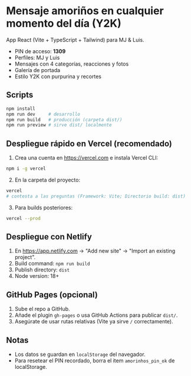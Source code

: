 # Mensaje amoriños en cualquier momento del día (Y2K)

App React (Vite + TypeScript + Tailwind) para MJ & Luis.
- PIN de acceso: **1309**
- Perfiles: MJ y Luis
- Mensajes con 4 categorías, reacciones y fotos
- Galería de portada
- Estilo Y2K con purpurina y recortes

## Scripts
```bash
npm install
npm run dev     # desarrollo
npm run build   # producción (carpeta dist/)
npm run preview # sirve dist/ localmente
```

## Despliegue rápido en Vercel (recomendado)
1) Crea una cuenta en https://vercel.com e instala Vercel CLI:
```bash
npm i -g vercel
```
2) En la carpeta del proyecto:
```bash
vercel
# contesta a las preguntas (Framework: Vite; Directorio build: dist)
```
3) Para builds posteriores:
```bash
vercel --prod
```

## Despliegue con Netlify
1) En https://app.netlify.com -> "Add new site" -> "Import an existing project".  
2) Build command: `npm run build`  
3) Publish directory: `dist`  
4) Node version: 18+

## GitHub Pages (opcional)
1) Sube el repo a GitHub.  
2) Añade el plugin `gh-pages` o usa GitHub Actions para publicar `dist/`.  
3) Asegúrate de usar rutas relativas (Vite ya sirve `/` correctamente).

## Notas
- Los datos se guardan en `localStorage` del navegador.
- Para resetear el PIN recordado, borra el item `amorinhos_pin_ok` de localStorage.
